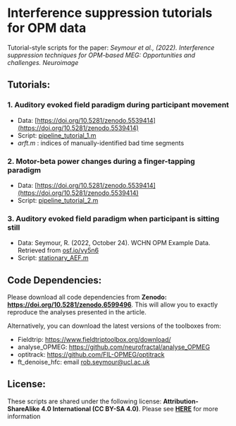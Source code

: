 # Interference suppression tutorials for OPM data

Tutorial-style scripts for the paper: 
*Seymour et al., (2022). Interference suppression techniques for OPM-based MEG:  Opportunities and challenges. Neuroimage*

## Tutorials:

### 1. Auditory evoked field paradigm during participant movement

- Data: [https://doi.org/10.5281/zenodo.5539414](https://doi.org/10.5281/zenodo.5539414)
- Script: [pipeline_tutorial_1.m](./pipeline_tutorial_1.m)
- *arft.m* : indices of manually-identified bad time segments

### 2. Motor-beta power changes during a finger-tapping paradigm

- Data: [https://doi.org/10.5281/zenodo.5539414](https://doi.org/10.5281/zenodo.5539414)
- Script: [pipeline_tutorial_2.m](./pipeline_tutorial_2.m)

### 3. Auditory evoked field paradigm when participant is sitting still

- Data: Seymour, R. (2022, October 24). WCHN OPM Example Data. Retrieved from [osf.io/vy5n6](osf.io/vy5n6)
- Script: [stationary_AEF.m](./stationary_AEF.m)

## Code Dependencies:

Please download all code dependencies from **Zenodo: https://doi.org/10.5281/zenodo.6599496**. This will allow you to exactly reproduce the analyses presented in the article.

Alternatively, you can download the latest versions of the toolboxes from:
- Fieldtrip:      https://www.fieldtriptoolbox.org/download/
- analyse_OPMEG:  https://github.com/neurofractal/analyse_OPMEG
- optitrack:      https://github.com/FIL-OPMEG/optitrack
- ft_denoise_hfc: email rob.seymour@ucl.ac.uk

## License:

These scripts are shared under the following license:
**Attribution-ShareAlike 4.0 International (CC BY-SA 4.0)**.
Please see **[HERE](https://creativecommons.org/licenses/by-sa/4.0/)** for more information
